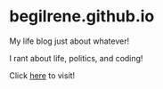 # begilrene.github.io
My life blog just about whatever!


I rant about life, politics, and coding!

Click [here](begilrene.github.io) to visit!
